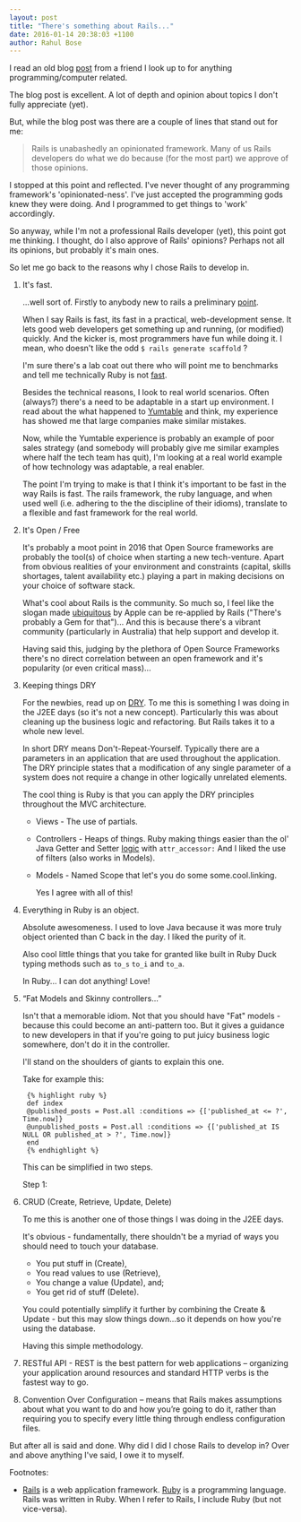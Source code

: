 ```yaml
---
layout: post
title: "There's something about Rails..."
date: 2016-01-14 20:38:03 +1100
author: Rahul Bose
---
```


I read an old blog [post][bottled-up-backbone-love-letter] from a friend I look up to for anything programming/computer related.

The blog post is excellent. A lot of depth and opinion about topics I don't fully appreciate (yet).

But, while the blog post was  there are a couple of lines that stand out for me:

> Rails is unabashedly an opinionated framework.
> Many of us Rails developers do what we do because (for the most part) we approve of those opinions.

I stopped at this point and reflected. I've never thought of any programming framework's 'opinionated-ness'. I've just accepted the programming gods knew they were doing. And I programmed to get things to 'work' accordingly.

So anyway, while I'm not a professional Rails developer (yet), this point got me thinking. I thought, do I also approve of Rails' opinions? Perhaps not all its opinions, but probably it's main ones.

So let me go back to the reasons why I chose Rails to develop in.

1. It's fast.

   ...well sort of. Firstly to anybody new to rails a preliminary [point](#point1).

   When I say Rails is fast, its fast in a practical, web-development sense. It lets good web developers get something up and running, (or modified) quickly. And the kicker is, most programmers have fun while doing it. I mean, who doesn't like the odd `$ rails generate scaffold` ?

   I'm sure there's a lab coat out there who will point me to benchmarks and tell me technically Ruby is not [fast][is-ruby-fast].

   Besides the technical reasons, I look to real world scenarios. Often (always?) there's a need to be adaptable in a start up environment. I read about the what happened to [Yumtable][Yumtable-link] and think, my experience has showed me that large companies make similar mistakes.

   Now, while the Yumtable experience is probably an example of poor sales strategy (and somebody will probably give me similar examples where half the tech team has quit), I'm looking at a real world example of how technology was adaptable, a real enabler.

   The point I'm trying to make is that I think it's important to be fast in the way Rails is fast. The rails framework, the ruby language, and when used well (i.e. adhering to the the discipline of their idioms), translate to a flexible and fast framework for the real world.

2. It's Open / Free

   It's probably a moot point in 2016 that Open Source frameworks are probably the tool(s) of choice when starting a new tech-venture. Apart from obvious realities of your environment and constraints (capital, skills shortages, talent availability etc.) playing a part in making decisions on your choice of software stack.

   What's cool about Rails is the community. So much so, I feel like the slogan made [ubiquitous][apple-trademark-link] by Apple can be re-applied by Rails ("There's probably a Gem for that")... And this is because there's a vibrant community (particularly in Australia) that help support and develop it.

   Having said this, judging by the plethora of Open Source Frameworks there's no direct correlation between an open framework and it's popularity (or even critical mass)...

3. Keeping things DRY

   For the newbies, read up on [DRY][dry-link]. To me this is something I was doing in the J2EE days (so it's not a new concept). Particularly this was about cleaning up the business logic and refactoring. But Rails takes it to a whole new level.

   In short DRY means Don't-Repeat-Yourself. Typically there are a parameters in an application that are used throughout the application. The DRY principle states that a modification of any single parameter of a system does not require a change in other logically unrelated elements.

   The cool thing is Ruby is that you can apply the DRY principles throughout the MVC architecture.

   * Views - The use of partials.
   * Controllers - Heaps of things. Ruby making things easier than the ol' Java Getter and Setter [logic][ruby-auto-get-set] with `attr_accessor:` And I liked the use of filters (also works in Models).
   * Models - Named Scope that let's you do some some.cool.linking.

     Yes I agree with all of this!

4. Everything in Ruby is an object.

   Absolute awesomeness. I used to love Java because it was more truly object oriented than C back in the day. I liked the purity of it.

   Also cool little things that you take for granted like built in Ruby Duck typing methods such as `to_s` `to_i` and `to_a`.

   In Ruby... I can dot anything! Love!

5. “Fat Models and Skinny controllers...”

   Isn't that a memorable idiom. Not that you should have "Fat" models - because this could become an anti-pattern too. But it gives a guidance to new developers in that if you're going to put juicy business logic somewhere, don't do it in the controller.

   I'll stand on the shoulders of giants to explain this one.

   Take for example this:

        {% highlight ruby %}
        def index
        @published_posts = Post.all :conditions => {['published_at <= ?', Time.now]}
        @unpublished_posts = Post.all :conditions => {['published_at IS NULL OR published_at > ?', Time.now]}
        end
        {% endhighlight %}

   This can be simplified in two steps.

   Step 1:



6. CRUD (Create, Retrieve, Update, Delete)

   To me this is another one of those things I was doing in the J2EE days.

   It's obvious - fundamentally, there shouldn't be a myriad of ways you should need to touch your database.

   * You put stuff in (Create),
   * You read values to use (Retrieve),
   * You change a value (Update), and;
   * You get rid of stuff (Delete).

    You could potentially simplify it further by combining the Create & Update - but this may slow things down...so it depends on how you're using the database.

   Having this simple methodology.

7. RESTful API - REST is the best pattern for web applications – organizing your application around resources and standard HTTP verbs is the fastest way to go.

8. Convention Over Configuration – means that Rails makes assumptions about what you want to do and how you’re going to do it, rather than requiring you to specify every little thing through endless configuration files.



But after all is said and done. Why did I did I chose Rails to develop in? Over and above anything I've said, I owe it to myself.

Footnotes:
<a id="point1"></a>
  * [Rails][rails-link] is a web application framework. [Ruby][ruby-link] is a programming language. Rails was written in Ruby. When I refer to Rails, I include Ruby (but not vice-versa).

[bottled-up-backbone-love-letter]: http://bottledup.net/2013/05/16/dear-backbone-love-letters-from-a-rails-dev/
[rails-link]: http://guides.rubyonrails.org/getting_started.html
[ruby-link]: https://en.wikipedia.org/wiki/Ruby_(programming_language)
[dry-link]: https://en.wikipedia.org/wiki/Don%27t_repeat_yourself
[is-ruby-fast]: http://www.isrubyfastyet.com
[Yumtable-link]: http://www.smh.com.au/business/startup-war-stories-how-yumtable-almost-died-from-charging-the-wrong-customers-20150524-gh8qmy.htmlw
[apple-trademark-link]: http://www.trademarkia.com/theres-an-app-for-that-77980556.html
[ruby-auto-get-set]: https://coderwall.com/p/wfyjaw/ruby-automatic-get-and-set-methods
